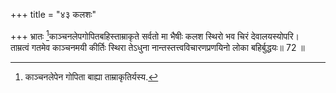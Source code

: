 +++
title = "४३ कलशः"

+++
भ्रातः [^1]काञ्चनलेपगोपितबहिस्ताम्राकृते सर्वतो मा भैषीः कलश स्थिरो भव चिरं देवालयस्योपरि।  
ताम्रत्वं गतमेव काञ्चनमयी कीर्तिः स्थिरा तेऽधुना नान्तस्तत्त्वविचारणप्रणयिनो लोका बहिर्बुद्धयः॥ 72 ॥  
  
[^1]: काञ्चनलेपेन गोपिता बाह्या ताम्राकृतिर्यस्य.
